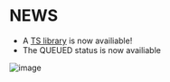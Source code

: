 # NEWS
- A [TS library](https://github.com/fox3000foxy/weights.gg-api/blob/main/src/libs/weights-api.ts) is now availiable!
- The QUEUED status is now availiable

![image](https://github.com/user-attachments/assets/8786d716-9f77-40d2-a562-cdf350c1ca60)
